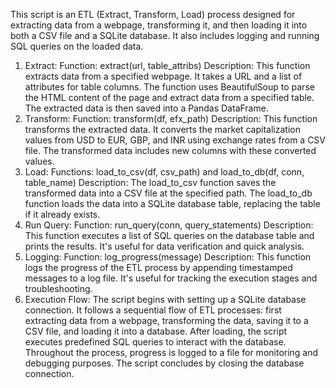 This script is an ETL (Extract, Transform, Load) process designed for extracting data from a webpage, transforming it, and then loading it into both a CSV file and a SQLite database. It also includes logging and running SQL queries on the loaded data.
1. Extract:
Function: extract(url, table_attribs)
Description: This function extracts data from a specified webpage. It takes a URL and a list of attributes for table columns. The function uses BeautifulSoup to parse the HTML content of the page and extract data from a specified table. The extracted data is then saved into a Pandas DataFrame.
2. Transform:
Function: transform(df, efx_path)
Description: This function transforms the extracted data. It converts the market capitalization values from USD to EUR, GBP, and INR using exchange rates from a CSV file. The transformed data includes new columns with these converted values.
3. Load:
Functions: load_to_csv(df, csv_path) and load_to_db(df, conn, table_name)
Description: The load_to_csv function saves the transformed data into a CSV file at the specified path. The load_to_db function loads the data into a SQLite database table, replacing the table if it already exists.
4. Run Query:
Function: run_query(conn, query_statements)
Description: This function executes a list of SQL queries on the database table and prints the results. It's useful for data verification and quick analysis.
5. Logging:
Function: log_progress(message)
Description: This function logs the progress of the ETL process by appending timestamped messages to a log file. It's useful for tracking the execution stages and troubleshooting.
6. Execution Flow:
The script begins with setting up a SQLite database connection.
It follows a sequential flow of ETL processes: first extracting data from a webpage, transforming the data, saving it to a CSV file, and loading it into a database.
After loading, the script executes predefined SQL queries to interact with the database.
Throughout the process, progress is logged to a file for monitoring and debugging purposes.
The script concludes by closing the database connection.
